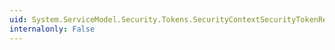 ```yaml
---
uid: System.ServiceModel.Security.Tokens.SecurityContextSecurityTokenResolver.RemoveOldestTokensOnCacheFull
internalonly: False
---
```

